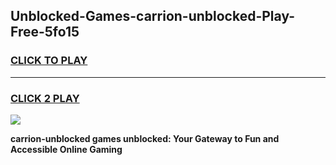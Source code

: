 
## Unblocked-Games-carrion-unblocked-Play-Free-5fo15
<h3>
<a href="https://premium76.site?title=carrion-unblocked&ref=23A">CLICK TO PLAY</a></h3>
<hr>

<h3>
<a href="https://premium76.site?title=carrion-unblocked&ref=23A">CLICK 2 PLAY</a>
  
</h3>

<a href="https://premium76.site?title=carrion-unblocked&ref=23A"><img src="https://clearcache.store/games.png"></a>


**carrion-unblocked games unblocked: Your Gateway to Fun and Accessible Online Gaming**
